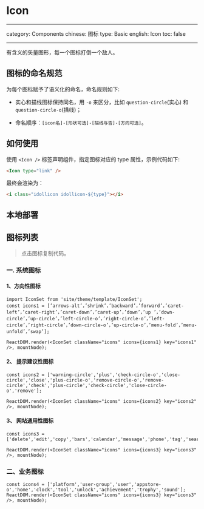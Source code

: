# Icon

---

category: Components
chinese: 图标
type: Basic
english: Icon
toc: false

---

有含义的矢量图形，每一个图标打倒一个敌人。

## 图标的命名规范

为每个图标赋予了语义化的命名，命名规则如下:

- 实心和描线图标保持同名，用 `-o` 来区分，比如 `question-circle`(实心) 和 `question-circle-o`(描线)；

- 命名顺序：`[icon名]-[形状可选]-[描线与否]-[方向可选]`。

## 如何使用

使用 `<Icon />` 标签声明组件，指定图标对应的 type 属性，示例代码如下:

```html
<Icon type="link" />
```

最终会渲染为：

```html
<i class="idollicon idollicon-${type}"></i>
```

## 本地部署



## 图标列表

> 点击图标复制代码。

### 一. 系统图标

#### 1、方向性图标

```__react
import IconSet from 'site/theme/template/IconSet';
const icons1 = [’arrows-alt’，’shrink’，’backward’，’forward’，’caret-left’，’caret-right’，’caret-down’，’caret-up’，’down’，’up ’，’down-circle’，’up-circle’，’left-circle-o’，’right-circle-o’，’left-circle’，’right-circle’，’down-circle-o’，’up-circle-o’，’menu-fold’，’menu-unfold’，’swap’];

ReactDOM.render(<IconSet className="icons" icons={icons1} key="icons1" />, mountNode);
```

#### 2、 提示建议性图标

```__react
const icons2 = ['warning-circle','plus','check-circle-o','close-circle','close','plus-circle-o','remove-circle-o','remove-circle','check','plus-circle','check-circle','close-circle-o','remove'];

ReactDOM.render(<IconSet className="icons" icons={icons2} key="icons2" />, mountNode);
```

#### 3、 网站通用性图标

```__react
const icons3 = ['delete','edit','copy','bars','calendar','message','phone','tag','search','filter','logout'];

ReactDOM.render(<IconSet className="icons" icons={icons3} key="icons3" />, mountNode);
```

### 二、业务图标

```__react
const icons4 = ['platform','user-group','user','appstore-o','home','clock','tool','unlock','achievement','trophy','sound'];
ReactDOM.render(<IconSet className="icons" icons={icons3} key="icons3" />, mountNode);

```


